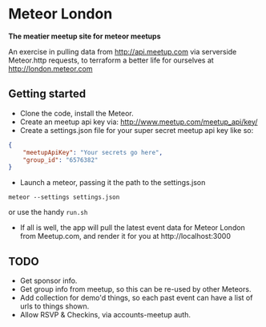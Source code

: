 Meteor London
=============

**The meatier meetup site for meteor meetups**

An exercise in pulling data from http://api.meetup.com via serverside Meteor.http requests, to terraform a better life for ourselves at http://london.meteor.com

Getting started
---------------

- Clone the code, install the Meteor.
- Create an meetup api key via: http://www.meetup.com/meetup_api/key/
- Create a settings.json file for your super secret meetup api key like so:
```json
{
    "meetupApiKey": "Your secrets go here",
    "group_id": "6576382"
}
```

- Launch a meteor, passing it the path to the settings.json
```shell
meteor --settings settings.json
```
or use the handy `run.sh`

- If all is well, the app will pull the latest event data for Meteor London from Meetup.com, and render it for you at http://localhost:3000

TODO
----
- Get sponsor info.
- Get group info from meetup, so this can be re-used by other Meteors.
- Add collection for demo'd things, so each past event can have a list of urls to things shown.
- Allow RSVP & Checkins, via accounts-meetup auth.

